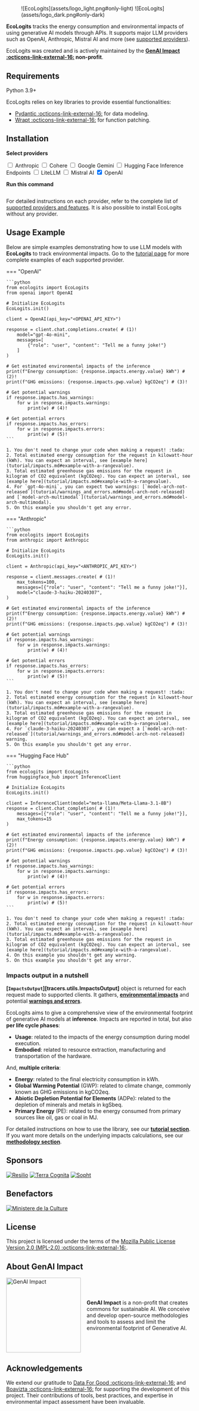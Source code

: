 #

<figure markdown="span">
  ![EcoLogits](assets/logo_light.png#only-light)
  ![EcoLogits](assets/logo_dark.png#only-dark)
</figure>

**EcoLogits** tracks the energy consumption and environmental impacts of using generative AI models through APIs. It supports major LLM providers such as OpenAI, Anthropic, Mistral AI and more (see [supported providers](tutorial/providers.md)).

EcoLogits was created and is actively maintained by the **[GenAI Impact :octicons-link-external-16:](https://genai-impact.org/) non-profit**.


## Requirements

Python 3.9+

EcoLogits relies on key libraries to provide essential functionalities:

* [Pydantic :octicons-link-external-16:](https://docs.pydantic.dev/) for data modeling.
* [Wrapt :octicons-link-external-16:](https://wrapt.readthedocs.io/) for function patching.


## Installation

<p><strong>Select providers</strong></p>
<span class="provider-item">
    <input type="checkbox" id="anthropic" value="anthropic" class="provider-option">
    <label for="anthropic">Anthropic</label>
</span>
<span class="provider-item">
    <input type="checkbox" id="cohere" value="cohere" class="provider-option">
    <label for="cohere">Cohere</label>
</span>
<span class="provider-item">
    <input type="checkbox" id="google-generativeai" value="google-generativeai" class="provider-option">
    <label for="google-generativeai">Google Gemini</label>
</span>
<span class="provider-item">
    <input type="checkbox" id="huggingface-hub" value="huggingface-hub" class="provider-option">
    <label for="huggingface-hub">Hugging Face Inference Endpoints</label>
</span>
<span class="provider-item">
    <input type="checkbox" id="litellm" value="litellm" class="provider-option">
    <label for="litellm">LiteLLM</label>
</span>
<span class="provider-item">
    <input type="checkbox" id="mistralai" value="mistralai" class="provider-option">
    <label for="mistralai">Mistral AI</label>
</span>
<span class="provider-item">
    <input type="checkbox" id="openai" value="openai" checked="checked" class="provider-option">
    <label for="openai">OpenAI</label>
</span>

<p><strong>Run this command</strong></p>
<pre><code id="install-command"></code></pre>
<script src="js/installer.js"></script>

For detailed instructions on each provider, refer to the complete list of [supported providers and features](tutorial/providers.md). It is also possible to install EcoLogits without any provider.


## Usage Example

Below are simple examples demonstrating how to use LLM models with **EcoLogits** to track environmental impacts. Go to the [tutorial page](tutorial/providers.md) for more complete examples of each supported provider. 

=== "OpenAI"

    ```python
    from ecologits import EcoLogits
    from openai import OpenAI

    # Initialize EcoLogits
    EcoLogits.init()

    client = OpenAI(api_key="<OPENAI_API_KEY>")

    response = client.chat.completions.create( # (1)!
        model="gpt-4o-mini",
        messages=[
            {"role": "user", "content": "Tell me a funny joke!"}
        ]
    )

    # Get estimated environmental impacts of the inference
    print(f"Energy consumption: {response.impacts.energy.value} kWh") # (2)!
    print(f"GHG emissions: {response.impacts.gwp.value} kgCO2eq") # (3)!

    # Get potential warnings
    if response.impacts.has_warnings:
        for w in response.impacts.warnings:
            print(w) # (4)!

    # Get potential errors
    if response.impacts.has_errors:
        for w in response.impacts.errors:
            print(w) # (5)!
    ```

    1. You don't need to change your code when making a request! :tada:
    2. Total estimated energy consumption for the request in kilowatt-hour (kWh). You can expect an interval, see [example here](tutorial/impacts.md#example-with-a-rangevalue). 
    3. Total estimated greenhouse gas emissions for the request in kilogram of CO2 equivalent (kgCO2eq). You can expect an interval, see [example here](tutorial/impacts.md#example-with-a-rangevalue). 
    4. For `gpt-4o-mini`, you can expect two warnings: [`model-arch-not-released`](tutorial/warnings_and_errors.md#model-arch-not-released) and [`model-arch-multimodal`](tutorial/warnings_and_errors.md#model-arch-multimodal).
    5. On this example you shouldn't get any error.

=== "Anthropic"

    ```python
    from ecologits import EcoLogits
    from anthropic import Anthropic
    
    # Initialize EcoLogits
    EcoLogits.init()
    
    client = Anthropic(api_key="<ANTHROPIC_API_KEY>")
    
    response = client.messages.create( # (1)!
        max_tokens=100,
        messages=[{"role": "user", "content": "Tell me a funny joke!"}],
        model="claude-3-haiku-20240307",
    )

    # Get estimated environmental impacts of the inference
    print(f"Energy consumption: {response.impacts.energy.value} kWh") # (2)!
    print(f"GHG emissions: {response.impacts.gwp.value} kgCO2eq") # (3)!

    # Get potential warnings
    if response.impacts.has_warnings:
        for w in response.impacts.warnings:
            print(w) # (4)!

    # Get potential errors
    if response.impacts.has_errors:
        for w in response.impacts.errors:
            print(w) # (5)!
    ```

    1. You don't need to change your code when making a request! :tada:
    2. Total estimated energy consumption for the request in kilowatt-hour (kWh). You can expect an interval, see [example here](tutorial/impacts.md#example-with-a-rangevalue). 
    3. Total estimated greenhouse gas emissions for the request in kilogram of CO2 equivalent (kgCO2eq). You can expect an interval, see [example here](tutorial/impacts.md#example-with-a-rangevalue). 
    4. For `claude-3-haiku-20240307`, you can expect a [`model-arch-not-released`](tutorial/warnings_and_errors.md#model-arch-not-released) warning.
    5. On this example you shouldn't get any error.

=== "Hugging Face Hub"

    ```python
    from ecologits import EcoLogits
    from huggingface_hub import InferenceClient
    
    # Initialize EcoLogits
    EcoLogits.init()
    
    client = InferenceClient(model="meta-llama/Meta-Llama-3.1-8B")
    response = client.chat_completion( # (1)!
        messages=[{"role": "user", "content": "Tell me a funny joke!"}],
        max_tokens=15
    )

    # Get estimated environmental impacts of the inference
    print(f"Energy consumption: {response.impacts.energy.value} kWh") # (2)!
    print(f"GHG emissions: {response.impacts.gwp.value} kgCO2eq") # (3)!

    # Get potential warnings
    if response.impacts.has_warnings:
        for w in response.impacts.warnings:
            print(w) # (4)!

    # Get potential errors
    if response.impacts.has_errors:
        for w in response.impacts.errors:
            print(w) # (5)!
    ```

    1. You don't need to change your code when making a request! :tada:
    2. Total estimated energy consumption for the request in kilowatt-hour (kWh). You can expect an interval, see [example here](tutorial/impacts.md#example-with-a-rangevalue). 
    3. Total estimated greenhouse gas emissions for the request in kilogram of CO2 equivalent (kgCO2eq). You can expect an interval, see [example here](tutorial/impacts.md#example-with-a-rangevalue). 
    4. On this example you shouldn't get any warning.
    5. On this example you shouldn't get any error.


### Impacts output in a nutshell 

**[`ImpactsOutput`][tracers.utils.ImpactsOutput]** object is returned for each request made to supported clients. It gathers, **[environmental impacts](tutorial/impacts.md)** and potential **[warnings and errors](tutorial/warnings_and_errors.md)**.

EcoLogits aims to give a comprehensive view of the environmental footprint of generative AI models at **inference**. Impacts are reported in total, but also **per life cycle phases**:

* **Usage**: related to the impacts of the energy consumption during model execution.
* **Embodied**: related to resource extraction, manufacturing and transportation of the hardware.

And, **multiple criteria**:

* **Energy**: related to the final electricity consumption in kWh. 
* **Global Warming Potential** (GWP): related to climate change, commonly known as GHG emissions in kgCO2eq.
* **Abiotic Depletion Potential for Elements** (ADPe): related to the depletion of minerals and metals in kgSbeq.
* **Primary Energy** (PE): related to the energy consumed from primary sources like oil, gas or coal in MJ. 

For detailed instructions on how to use the library, see our **[tutorial section](tutorial/index.md)**. If you want more details on the underlying impacts calculations, see our **[methodology section](methodology/index.md)**.


## Sponsors

[![Resilio](assets/sponsors/resilio.png)](https://resilio-solutions.com/)
[![Terra Cognita](assets/sponsors/terra_cognita.png)](https://www.terra-cognita.ai/)
[![Sopht](assets/sponsors/sopht.png)](https://sopht.com/)

## Benefactors
[![Ministere de la Culture](assets/sponsors/ministere-culture.png)](https://www.culture.gouv.fr/fr)

## License

This project is licensed under the terms of the [Mozilla Public License Version 2.0 (MPL-2.0) :octicons-link-external-16:](https://www.mozilla.org/en-US/MPL/2.0/).


## About GenAI Impact
<div style="display: flex; align-items: center; gap: 16px;">
  <a href="https://www.genai-impact.org/" target="_blank">
    <img src="https://github.com/genai-impact/.github/blob/main/profile/assets/logo.png?raw=true" alt="GenAI Impact" height="200" width="200">
  </a>
  <p style="margin: 0;">
    <strong>GenAI Impact</strong> is a non-profit that creates commons for sustainable AI. We conceive and develop open-source methodologies and tools to assess and limit the environmental footprint of Generative AI.
  </p>
  </div>

## Acknowledgements

We extend our gratitude to [Data For Good :octicons-link-external-16:](https://dataforgood.fr/) and [Boavizta :octicons-link-external-16:](https://boavizta.org/en) for supporting the development of this project. Their contributions of tools, best practices, and expertise in environmental impact assessment have been invaluable.
